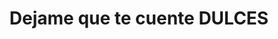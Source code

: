---
title: "Dejame que te cuente DULCES"
url: /cuenca/dejame-que-te-cuente-dulces/
shop: Schokolade
---